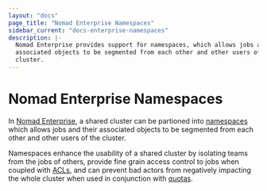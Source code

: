 ```yaml
---
layout: "docs"
page_title: "Nomad Enterprise Namespaces"
sidebar_current: "docs-enterprise-namespaces"
description: |-
  Nomad Enterprise provides support for namespaces, which allows jobs and their
  associated objects to be segmented from each other and other users of the
  cluster.
---
```


# Nomad Enterprise Namespaces

In [Nomad Enterprise](https://www.hashicorp.com/products/nomad/), a shared
cluster can be partioned into [namespaces](/guides/namespaces.html) which allows
jobs and their associated objects to be segmented from each other and other
users of the cluster.

Namespaces enhance the usability of a shared cluster by isolating teams from the
jobs of others, provide fine grain access control to jobs when coupled with
[ACLs](/guides/acl.html), and can prevent bad actors from negatively impacting
the whole cluster when used in conjunction with
[quotas](/docs/enterprise/quotas.html).
